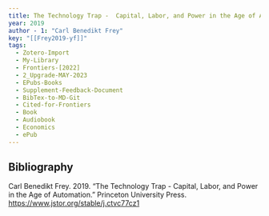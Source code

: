 ```yaml
---
title: The Technology Trap -  Capital, Labor, and Power in the Age of Automation
year: 2019
author - 1: "Carl Benedikt Frey"
key: "[[Frey2019-yf]]"
tags:
  - Zotero-Import
  - My-Library
  - Frontiers-[2022]
  - 2_Upgrade-MAY-2023
  - EPubs-Books
  - Supplement-Feedback-Document
  - BibTex-to-MD-Git
  - Cited-for-Frontiers
  - Book
  - Audiobook
  - Economics
  - ePub
---
```


## Bibliography
Carl Benedikt Frey. 2019. “The Technology Trap -  Capital, Labor, and Power in the Age of Automation.” Princeton University Press. https://www.jstor.org/stable/j.ctvc77cz1